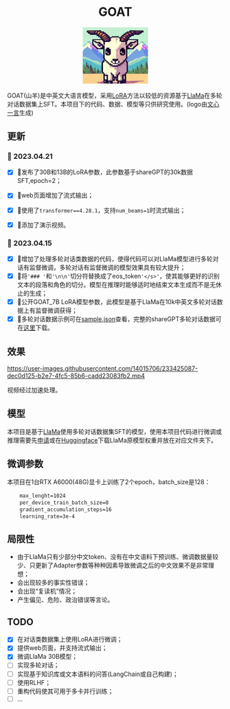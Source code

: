 # <center>GOAT</center>

<div align="center">
    <img src='./imgs/logo.png' width=30%/>
</div>


GOAT(山羊)是中英文大语言模型，采用[LoRA](https://arxiv.org/pdf/2106.09685.pdf)方法以较低的资源基于[LlaMa](https://github.com/facebookresearch/llama)在多轮对话数据集上SFT。本项目下的代码、数据、模型等只供研究使用。(logo由[文心一言](https://yiyan.baidu.com/)生成)

## 更新
### 🚀 2023.04.21
- [x] 🎉发布了30B和13B的LoRA参数，此参数基于shareGPT的30k数据SFT,epoch=2；
- [x] 🎉web页面增加了流式输出； 
- [x] 🎉使用了`transformer==4.28.1`，支持`num_beams=1`时流式输出；
- [x] 🎉添加了演示视频。


### 🚀 2023.04.15
- [x] 🎉增加了处理多轮对话类数据的代码，使得代码可以对LlaMa模型进行多轮对话有监督微调，多轮对话有监督微调的模型效果具有较大提升；
- [x] 🎉将`'### '`和`'\n\n'`切分符替换成了eos_token`'</s>'`，使其能够更好的识别文本的段落和角色的切分。模型在推理时能够适时地结束文本生成而不是无休止的生成；
- [x] 🎉公开GOAT_7B LoRA模型参数，此模型是基于LlaMa在10k中英文多轮对话数据上有监督微调获得；
- [x] 🎉多轮对话数据示例可在[sample.json](./datasets/sample.json)查看，完整的shareGPT多轮对话数据可在[这里](https://huggingface.co/datasets/anon8231489123/ShareGPT_Vicuna_unfiltered)下载。

## 效果
https://user-images.githubusercontent.com/14015706/233425087-dec0d125-b2e7-4fc5-85b6-cadd23083fb2.mp4

视频经过加速处理。


## 模型
本项目是基于[LlaMa](https://github.com/facebookresearch/llama)使用多轮对话数据集SFT的模型，使用本项目代码进行微调或推理需要先[申请](https://github.com/facebookresearch/llama)或在[Huggingface](https://huggingface.co/models)下载LlaMa原模型权重并放在对应文件夹下。

## 微调参数
本项目在1台RTX A6000(48G)显卡上训练了2个epoch，batch_size是128：
```
    max_lenght=1024
    per_device_train_batch_size=8
    gradient_accumulation_steps=16
    learning_rate=3e-4
```

## 局限性
 - 由于LlaMa只有少部分中文token、没有在中文语料下预训练、微调数据量较少、只更新了Adapter参数等种种因素导致微调之后的中文效果不是非常理想；
 - 会出现较多的事实性错误；
 - 会出现“复读机”情况；
 - 产生偏见、危险、政治错误等言论。

## TODO
 - [x] 在对话类数据集上使用LoRA进行微调；
 - [x] 提供web页面，并支持流式输出；
 - [x] 微调LlaMa 30B模型；
 - [ ] 实现多轮对话；
 - [ ] 实现基于知识库或文本语料的问答(LangChain或自己构建)；
 - [ ] 使用RLHF；
 - [ ] 重构代码使其可用于多卡并行训练；
 - [ ] ...
